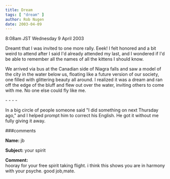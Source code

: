 ```yaml
---
title: Dream
tags: [ "dream" ]
author: Rob Nugen
date: 2003-04-09
---
```


<p class=date>8:08am JST Wednesday 9 April 2003</p>

<p class=dream>Dreamt that I was invited to one more rally.  Eeek!  I
felt honored and a bit weird to attend after I said I'd already
attended my last, and I wondered if I'd be able to remember all the
names of all the kittens I should know.</p>

<p class=dream>We arrived via bus at the Canadian side of Niagra falls
and saw a model of the city in the water below us, floating like a
future version of our society, one filled with glittering beauty all
around.  I realized it was a dream and ran off the edge of the bluff
and flew out over the water, inviting others to come with me.  No one
else could fly like me.</p>

<p>- - - -</p>

<p class=dream>In a big circle of people someone said "I did something
on next Thursday ago," and I helped prompt him to correct his English.
He got it without me fully giving it away.</p>

###comments


<p><b>Name:</b> jb

<p><b>Subject:</b> your spirit

<p><b>Comment:</b>
<br>hooray for your free spirit taking flight.  i think this shows you are in harmony with your psyche.  good job,mate.

